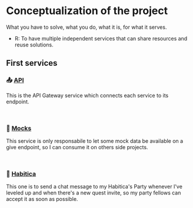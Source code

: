 # Conceptualization of the project

What you have to solve, what you do, what it is, for what it serves.
  - R: To have multiple independent services that can share resources and reuse solutions.

## First services

### :outbox_tray: [API](https://github.com/andersonbosa/mykro/blob/master/src/services/api/api.service.js)

This is the API Gateway service which connects each service to its endpoint.

<br/>

### :wrench: [Mocks](https://github.com/andersonbosa/mykro/blob/master/src/services/mocks/mocks.service.js)

This service is only responsabile to let some mock data be available on a give endpoint, so I can consume it on others side projects.

<br/>

### :crystal_ball: [Habitica](https://github.com/andersonbosa/mykro/blob/master/src/services/habitica/habitica.service.js)

This one is to send a chat message to my Habitica's Party whenever I've leveled up and when there's a new quest invite, so my party fellows can accept it as soon as possible.
